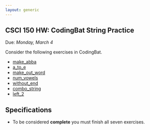 ```yaml
---
layout: generic
---
```


CSCI 150 HW: CodingBat String Practice
--------------------------------------

Due: *Monday, March 4*

Consider the following exercises in CodingBat.

- [make_abba](https://codingbat.com/prob/p182144)
- [a_to_e](https://codingbat.com/prob/p269089)
- [make_out_word](https://codingbat.com/prob/p129981)
- [num_vowels](https://codingbat.com/prob/p266191)
- [without_end](https://codingbat.com/prob/p138533)
- [combo_string](https://codingbat.com/prob/p194053)
- [left_2](https://codingbat.com/prob/p160545)


## Specifications

- To be considered **complete** you must finish all seven exercises.
